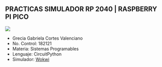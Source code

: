 ## PRACTICAS SIMULADOR RP 2040 | RASPBERRY PI PICO
![](https://procrastinafacil.com/wp-content/uploads/2021/06/Separadores-de-corazones-1.png.webp)

* Grecia Gabriela Cortes Valenciano
* No. Control: 182121
* Materia: Sistemas Programables
* Lenguaje: CircuitPython
* Simulador: [Wokwi](https://wokwi.com/)
